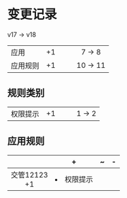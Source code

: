 # 变更记录

v17 -> v18

||||||
|-|:-:|:-:|:-:|:-:|
|应用|+1|||7 -> 8|
|应用规则|+1|||10 -> 11|

## 规则类别

||||||
|-|:-:|:-:|:-:|:-:|
|权限提示|+1|||1 -> 2|

## 应用规则

||+|~|-|
|:-:|-|-|-|
|交管12123<br>+1|<li>权限提示|||
